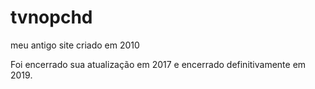 # tvnopchd
meu antigo site criado em 2010

Foi encerrado sua atualização em 2017 e encerrado definitivamente em 2019.

